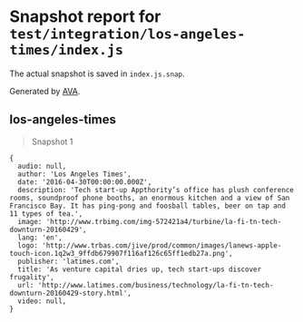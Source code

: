 # Snapshot report for `test/integration/los-angeles-times/index.js`

The actual snapshot is saved in `index.js.snap`.

Generated by [AVA](https://avajs.dev).

## los-angeles-times

> Snapshot 1

    {
      audio: null,
      author: 'Los Angeles Times',
      date: '2016-04-30T00:00:00.000Z',
      description: 'Tech start-up Appthority’s office has plush conference rooms, soundproof phone booths, an enormous kitchen and a view of San Francisco Bay. It has ping-pong and foosball tables, beer on tap and 11 types of tea.',
      image: 'http://www.trbimg.com/img-572421a4/turbine/la-fi-tn-tech-downturn-20160429',
      lang: 'en',
      logo: 'http://www.trbas.com/jive/prod/common/images/lanews-apple-touch-icon.1q2w3_9ffdb679907f116af126c65ff1edb27a.png',
      publisher: 'latimes.com',
      title: 'As venture capital dries up, tech start-ups discover frugality',
      url: 'http://www.latimes.com/business/technology/la-fi-tn-tech-downturn-20160429-story.html',
      video: null,
    }
